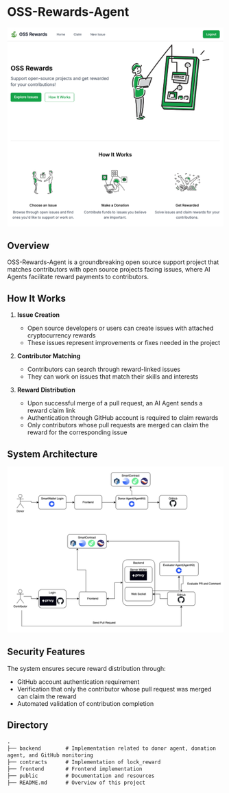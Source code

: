 # OSS-Rewards-Agent

![](./public/cover.png)

## Overview

OSS-Rewards-Agent is a groundbreaking open source support project that matches contributors with open source projects facing issues, where AI Agents facilitate reward payments to contributors.

## How It Works

1. **Issue Creation**
   - Open source developers or users can create issues with attached cryptocurrency rewards
   - These issues represent improvements or fixes needed in the project

2. **Contributor Matching**
   - Contributors can search through reward-linked issues
   - They can work on issues that match their skills and interests

3. **Reward Distribution**
   - Upon successful merge of a pull request, an AI Agent sends a reward claim link
   - Authentication through GitHub account is required to claim rewards
   - Only contributors whose pull requests are merged can claim the reward for the corresponding issue

## System Architecture

![](./public/system.png)


## Security Features

The system ensures secure reward distribution through:
- GitHub account authentication requirement
- Verification that only the contributor whose pull request was merged can claim the reward
- Automated validation of contribution completion


## Directory
```
.
├── backend        # Implementation related to donor agent, donation agent, and GitHub monitoring
├── contracts      # Implementation of lock_reward
├── frontend       # Frontend implementation
├── public         # Documentation and resources
├── README.md      # Overview of this project
```